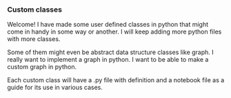 ### Custom classes

Welcome! I have made some user defined classes in python that might come in handy in some way or another. I will keep adding more python files with more classes.

Some of them might even be abstract data structure classes like graph. I really want to implement a graph in python. I want to be able to make a custom graph in python.

Each custom class will have a .py file with definition and a notebook file as a guide for its use in various cases.

